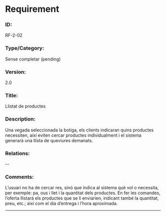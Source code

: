 # Requirement

### ID:
RF-2-02

### Type/Category:
Sense completar (pending)

### Version:
2.0

### Title:
Llistat de productes

### Description:
Una vegada seleccionada la botiga, els clients indicaran quins productes necessiten, així eviten cercar productes individualment i el sistema generarà una llista de queviures demanats.

### Relations:
--

### Comments:
L’usuari no ha de cercar res, sinó que indica al sistema què vol o necessita, per exemple: pa, ous i llet i la quantitat dels productes. En fer les comandes, l’oferta llistarà els productes que se li enviarien, indicant també la quantitat, preu, etc.; així com el dia d’entrega i l’hora aproximada.

---